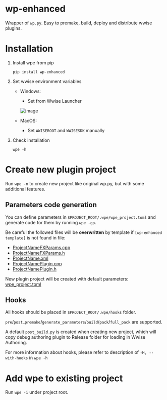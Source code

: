# wp-enhanced
Wrapper of `wp.py`. Easy to premake, build, deploy and distribute wwise plugins.

# Installation
1. Install wpe from pip
    ```
    pip install wp-enhanced
    ```
2. Set wwise environment variables
    - Windows:
        - Set from Wwise Launcher
    
        ![image](https://user-images.githubusercontent.com/61353126/228009337-742b294a-a453-4134-9b3d-ed7c09f13049.png)
    - MacOS:
        - Set `WWISEROOT` and `WWISESDK` manually
    
3. Check installation
    ```
    wpe -h
    ```

# Create new plugin project
Run `wpe -n` to create new project like original wp.py, but with some additional features.

## Parameters code generation
You can define parameters in `$PROJECT_ROOT/.wpe/wpe_project.toml` and generate code for them by running `wpe -gp`.

Be careful the followed files will be **overwritten** by template if `[wp-enhanced template]` is not found in file:
 - [ProjectNameFXParams.cpp](src%2Fwpe%2Ftemplates%2FSoundEnginePlugin%2FProjectNameFXParams.cpp)
 - [ProjectNameFXParams.h](src%2Fwpe%2Ftemplates%2FSoundEnginePlugin%2FProjectNameFXParams.h)
 - [ProjectName.xml](src%2Fwpe%2Ftemplates%2FWwisePlugin%2FProjectName.xml)
 - [ProjectNamePlugin.cpp](src%2Fwpe%2Ftemplates%2FWwisePlugin%2FProjectNamePlugin.cpp)
 - [ProjectNamePlugin.h](src%2Fwpe%2Ftemplates%2FWwisePlugin%2FProjectNamePlugin.h)

New plugin project will be created with default parameters: [wpe_project.toml](src%2Fwpe%2Ftemplates%2F.wpe%2Fwpe_parameters.toml)


## Hooks
All hooks should be placed in `$PROJECT_ROOT/.wpe/hooks` folder. 

`pre`/`post`_`premake`/`generate_parameters`/`build`/`pack`/`full_pack` are supported.

A default `post_build.py` is created when creating new project, which will copy debug authoring plugin to Release folder for loading in Wwise Authoring.

For more information about hooks, please refer to description of `-H, --with-hooks` in `wpe -h`

# Add wpe to existing project
Run `wpe -i` under project root.